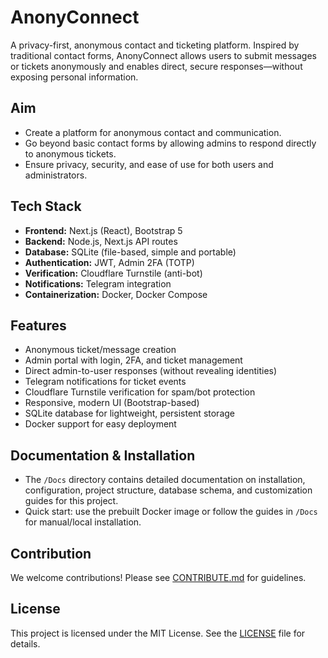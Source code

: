 # AnonyConnect

A privacy-first, anonymous contact and ticketing platform. Inspired by traditional contact forms, AnonyConnect allows users to submit messages or tickets anonymously and enables direct, secure responses—without exposing personal information.

## Aim
- Create a platform for anonymous contact and communication.
- Go beyond basic contact forms by allowing admins to respond directly to anonymous tickets.
- Ensure privacy, security, and ease of use for both users and administrators.

## Tech Stack
- **Frontend:** Next.js (React), Bootstrap 5
- **Backend:** Node.js, Next.js API routes
- **Database:** SQLite (file-based, simple and portable)
- **Authentication:** JWT, Admin 2FA (TOTP)
- **Verification:** Cloudflare Turnstile (anti-bot)
- **Notifications:** Telegram integration
- **Containerization:** Docker, Docker Compose

## Features
- Anonymous ticket/message creation
- Admin portal with login, 2FA, and ticket management
- Direct admin-to-user responses (without revealing identities)
- Telegram notifications for ticket events
- Cloudflare Turnstile verification for spam/bot protection
- Responsive, modern UI (Bootstrap-based)
- SQLite database for lightweight, persistent storage
- Docker support for easy deployment

## Documentation & Installation
- The `/Docs` directory contains detailed documentation on installation, configuration, project structure, database schema, and customization guides for this project.
- Quick start: use the prebuilt Docker image or follow the guides in `/Docs` for manual/local installation.

## Contribution
We welcome contributions! Please see [CONTRIBUTE.md](CONTRIBUTE.md) for guidelines.

## License
This project is licensed under the MIT License. See the [LICENSE](LICENSE) file for details.


